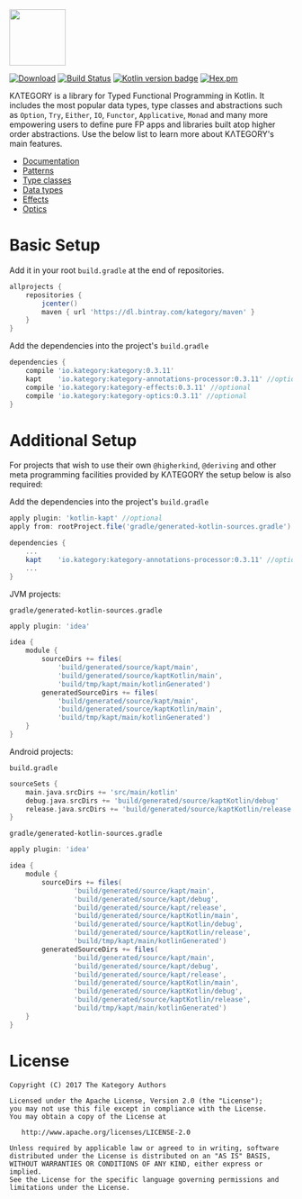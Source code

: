 <img height="100" src="https://avatars2.githubusercontent.com/u/29458023?v=4&amp;s=200" width="100">

[![Download](https://api.bintray.com/packages/kategory/maven/kategory/images/download.svg)](https://bintray.com/kategory/maven/kategory/_latestVersion)
[![Build Status](https://travis-ci.org/kategory/kategory.svg?branch=master)](https://travis-ci.org/kategory/kategory/)
[![Kotlin version badge](https://img.shields.io/badge/kotlin-1.1.51-blue.svg)](http://kotlinlang.org/)
[![Hex.pm](https://img.shields.io/hexpm/l/plug.svg)](http://www.apache.org/licenses/LICENSE-2.0)

KΛTEGORY is a library for Typed Functional Programming in Kotlin.
It includes the most popular data types, type classes and abstractions such as `Option`, `Try`, `Either`, `IO`, `Functor`, `Applicative`, `Monad` and many more empowering users to define pure FP apps and libraries built atop higher order abstractions. Use the below list to learn more about KΛTEGORY's main features.

- [Documentation](http://kategory.io)
- [Patterns](http://kategory.io/docs/patterns/error_handling/)
- [Type classes](http://kategory.io/docs/typeclasses/functor/)
- [Data types](http://kategory.io/docs/datatypes/option/)
- [Effects](http://kategory.io/docs/effects/io/)
- [Optics](http://kategory.io/docs/optics/iso/)

# Basic Setup

Add it in your root `build.gradle` at the end of repositories.

```groovy
allprojects {
    repositories {
        jcenter()
        maven { url 'https://dl.bintray.com/kategory/maven' }
    }
}
```

Add the dependencies into the project's `build.gradle`

```groovy
dependencies {
    compile 'io.kategory:kategory:0.3.11'
    kapt    'io.kategory:kategory-annotations-processor:0.3.11' //optional
    compile 'io.kategory:kategory-effects:0.3.11' //optional
    compile 'io.kategory:kategory-optics:0.3.11' //optional
}
```

# Additional Setup

For projects that wish to use their own `@higherkind`, `@deriving` and other meta programming facilities provided by KΛTEGORY
the setup below is also required:

Add the dependencies into the project's `build.gradle`

```groovy
apply plugin: 'kotlin-kapt' //optional
apply from: rootProject.file('gradle/generated-kotlin-sources.gradle') //optional

dependencies {
    ...
    kapt    'io.kategory:kategory-annotations-processor:0.3.11' //optional
    ...
}
```

JVM projects:

`gradle/generated-kotlin-sources.gradle`
```groovy
apply plugin: 'idea'

idea {
    module {
        sourceDirs += files(
            'build/generated/source/kapt/main',
            'build/generated/source/kaptKotlin/main',
            'build/tmp/kapt/main/kotlinGenerated')
        generatedSourceDirs += files(
            'build/generated/source/kapt/main',
            'build/generated/source/kaptKotlin/main',
            'build/tmp/kapt/main/kotlinGenerated')
    }
}
```

Android projects:

`build.gradle`
```groovy
sourceSets {
    main.java.srcDirs += 'src/main/kotlin'
    debug.java.srcDirs += 'build/generated/source/kaptKotlin/debug'
    release.java.srcDirs += 'build/generated/source/kaptKotlin/release'
}
```

`gradle/generated-kotlin-sources.gradle`
```groovy
apply plugin: 'idea'

idea {
    module {
        sourceDirs += files(
                'build/generated/source/kapt/main',
                'build/generated/source/kapt/debug',
                'build/generated/source/kapt/release',
                'build/generated/source/kaptKotlin/main',
                'build/generated/source/kaptKotlin/debug',
                'build/generated/source/kaptKotlin/release',
                'build/tmp/kapt/main/kotlinGenerated')
        generatedSourceDirs += files(
                'build/generated/source/kapt/main',
                'build/generated/source/kapt/debug',
                'build/generated/source/kapt/release',
                'build/generated/source/kaptKotlin/main',
                'build/generated/source/kaptKotlin/debug',
                'build/generated/source/kaptKotlin/release',
                'build/tmp/kapt/main/kotlinGenerated')
    }
}
```

# License

    Copyright (C) 2017 The Kategory Authors

    Licensed under the Apache License, Version 2.0 (the "License");
    you may not use this file except in compliance with the License.
    You may obtain a copy of the License at

       http://www.apache.org/licenses/LICENSE-2.0

    Unless required by applicable law or agreed to in writing, software
    distributed under the License is distributed on an "AS IS" BASIS,
    WITHOUT WARRANTIES OR CONDITIONS OF ANY KIND, either express or implied.
    See the License for the specific language governing permissions and
    limitations under the License.
